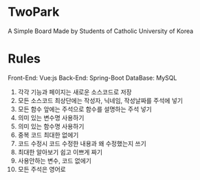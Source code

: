# TwoPark
A Simple Board Made by Students of Catholic University of Korea


# Rules
Front-End: Vue:js
Back-End: Spring-Boot
DataBase: MySQL

1. 각각 기능과 페이지는 새로운 소스코드로 저장
2. 모든 소스코드 최상단에는 작성자, 닉네임, 작성날짜를 주석에 넣기
3. 모든 함수 앞에는 주석으로 함수를 설명하는 주석 넣기
4. 의미 있는 변수명 사용하기
5. 의미 있는 함수명 사용하기
6. 중복 코드 최대한 없에기
7. 코드 수정시 코드 수정한 내용과 왜 수정했는지 쓰기
8. 최대한 알아보기 쉽고 이쁘게 짜기
9. 사용안하는 변수, 코드 없에기
10. 모든 주석은 영어로
